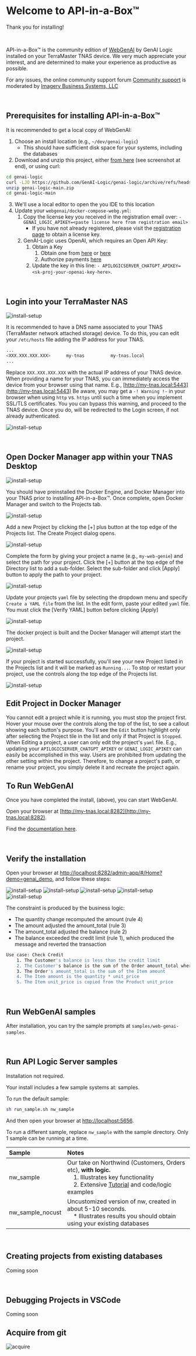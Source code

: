 # Welcome to API-in-a-Box™

Thank you for installing!

&nbsp;

API-in-a-Box™ is the community edition of [WebGenAI](https://www.genai-logic.com/) by GenAI Logic installed on your TerraMaster TNAS device.  We very much appreciate your interest, and are determined to make your experience as productive as possible.

For any issues, the online community support forum [Community support](https://forum.terra-master.com/en/viewforum.php?f=109&sid=d0e3c7024814a419da46aa8ffca51a97) is moderated by [Imagery Business Systems, LLC](https://imagery-business-systems.com/api-in-a-box)

&nbsp;

## Prerequisites for installing API-in-a-Box™

It is recommended to get a local copy of WebGenAI:
1. Choose an install location (e.g., `~/dev/genai-logic`)
    * This should have sufficient disk space for your systems, including the databases
2. Download and unzip this project, either [from here](https://github.com/GenAI-Logic/genai_logic) (see screenshot at end), or using curl:
```bash
cd genai-logic
curl -LJO https://github.com/GenAI-Logic/genai-logic/archive/refs/heads/main.zip
unzip genai-logic-main.zip
cd genai-logic-main
```
3. We'll use a local editor to open the you IDE to this location
4. Update your `webgenai/docker-compose-webg.yml`:
    1. Copy the license key you received in the registration email over: `- GENAI_LOGIC_APIKEY=<paste license here from registration email>`
        * If you have not already registered, please visit the [registration page](http://registration-genailogic.com/registration.html) to obtain a license key.
    5. GenAI-Logic uses OpenAI, which requires an Open API Key:
        1. Obtain a Key
            1. Obtain one from [here](https://platform.openai.com/account/api-keys) or [here](https://platform.openai.com/api-keys)
            2. Authorize payments [here](https://platform.openai.com/settings/organization/billing/overview)
        2. Update the key in this line: `- APILOGICSERVER_CHATGPT_APIKEY=<sk-proj-your-openai-key-here>`.


&nbsp;

## Login into your TerraMaster NAS

![install-setup](webgenai/images/terra-master-desktop-with-docker-manager.png)

It is recommended to have a DNS name associated to your TNAS (TerraMaster network attached storage) device.  To do this, you can edit your `/etc/hosts` file adding the IP address for your TNAS.  

```bash
...
<XXX.XXX.XXX.XXX>      my-tnas          my-tnas.local
...
```

Replace `XXX.XXX.XXX.XXX` with the actual IP address of your TNAS device.  When providing a name for your TNAS, you can immediately access the device from your browser using that name.  E.g., [http://my-tnas.local:5443](http://my-tnas.local:5443)  Be aware, you may get a `-! Warning !-` in your browser when using `http` vs. `https` until such a time when you implement SSL/TLS certificates.  You you can bypass this warning, and proceed to the TNAS device.  Once you do, will be redirected to the Login screen, if not already authenticated.

![install-setup](webgenai/images/browser_warning_http.png)

&nbsp;

## Open Docker Manager app within your TNAS Desktop

![install-setup](webgenai/images/terra-master-docker-manager.png)

You should have preinstalled the Docker Engine, and Docker Manager into your TNAS prior to installing API-in-a-Box™.  Once complete, open Docker Manager and switch to the Projects tab.  

![install-setup](webgenai/images/docker-manager-projects.png)

Add a new Project by clicking the [+] plus button at the top edge of the Projects list.  The Create Project dialog opens.

![install-setup](webgenai/images/docker-manager-create-project.png)

Complete the form by giving your project a name (e.g., `my-web-genie`) and select the path for your project.  Click the [+] button at the top edge of the Directory list to add a sub-folder.  Select the sub-folder and click [Apply] button to apply the path to your project.

![install-setup](webgenai/images/create_project_select_directory.png)

Update your projects `yaml` file by selecting the dropdown menu and specify `Create a YAML file` from the list.  In the edit form, paste your edited `yaml` file.  You must click the [Verify YAML] button before clicking [Apply]

![install-setup](webgenai/images/create_project_select_yaml_location.png)

The docker project is built and the Docker Manager will attempt start the project.

![install-setup](webgenai/images/create_project_building.png)

If your project is started successfully, you'll see your new Project listed in the Projects list and it will be marked as `Running...`.  To stop or restart your project, use the controls along the top edge of the Projects list.

![install-setup](webgenai/images/create_project_running.png)

## Edit Project in Docker Manager

You cannot edit a project while it is running, you must stop the project first.  Hover your mouse over the controls along the top of the list, to see a callout showing each button's purpose.  You'll see the `Edit` button highlight only after selecting the Project tile in the list and only if that Project is `Stopped`.  When Editing a project, a user can only edit the project's `yaml` file.  E.g., updating your `APILOGICSERVER_CHATGPT_APIKEY` or `GENAI_LOGIC_APIKEY` can easily be accomplished in this way.  Users are prohibited from updating the other setting within the project.  Therefore, to change a project's path, or rename your project, you simply delete it and recreate the project again.

## To Run WebGenAI

Once you have completed the install, (above), you can start WebGenAI.


Open your browser at [http://my-tnas.local:8282](http://my-tnas.local:8282).

Find the [documentation here](https://apilogicserver.github.io/Docs/WebGenAI/).

&nbsp;

## Verify the installation

Open your browser at [http://localhost:8282/admin-app/#/Home?demo=genai_demo](http://localhost:8282/admin-app/#/Home?demo=genai_demo), and follow these steps:

![install-setup](./webgenai/images/1-create-demo.png)
![install-setup](./webgenai/images/2-open-app.png)
![install-setup](./webgenai/images/3-landing-page.png)
![install-setup](./webgenai/images/4-customer.png)
![install-setup](./webgenai/images/5-item-upd.png)

The constraint is produced by the business logic:
* The quantity change recomputed the amount (rule 4)
* The amount adjusted the amount_total (rule 3)
* The amount_total adjusted the balance (rule 2)
* The balance exceeded the credit limit (rule 1), which produced the message and reverted the transaction

```bash
Use case: Check Credit    
    1. The Customer's balance is less than the credit limit
    2. The Customer's balance is the sum of the Order amount_total where date_shipped is null
    3. The Order's amount_total is the sum of the Item amount
    4. The Item amount is the quantity * unit_price
    5. The Item unit_price is copied from the Product unit_price
```

&nbsp;

## Run WebGenAI samples

After installation, you can try the sample prompts at `samples/web-genai-samples`.

&nbsp;

## Run API Logic Server samples 

Installation not required.

Your install includes a few sample systems at: samples.

To run the default sample:

```bash
sh run_sample.sh nw_sample
```

And then open your browser at [http://localhost:5656](http://localhost:5656).

To run a different sample, replace `nw_sample` with the sample directory.  Only 1 sample can be running at a time.

| Sample | Notes   |
| :------------- | :------------- |
| nw_sample | Our take on Northwind (Customers, Orders etc), **with logic.**<br>&nbsp;&nbsp;&nbsp;&nbsp;1. Illustrates key functionality<br>&nbsp;&nbsp;&nbsp;&nbsp;2. Extensive [Tutorial](https://apilogicserver.github.io/Docs/Tutorial/) and code/logic examples |
| nw_sample_nocust | Uncustomized version of nw, created in about 5-10 seconds.<br>&nbsp;&nbsp;&nbsp;&nbsp;* Illustrates results you should obtain using your existing databases |

&nbsp;

## Creating projects from existing databases

Coming soon

&nbsp;

## Debugging Projects in VSCode

Coming soon

## Acquire from git

![acquire](webgenai/webg_config/acquire.png)
